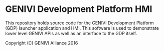 # GENIVI Development Platform HMI
This repository holds source code for the GENIVI Development Platform (GDP) launcher application and HMI. This software is used to demonstrate lower level GENIVI APIs as well as an interface to the GDP itself.

Copyright (C) GENIVI Alliance 2016
